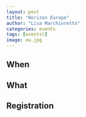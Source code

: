 ```yaml
---
layout: post
title: "Horizon Europe"
author: "Lisa Marchioretto"
categories: events
tags: [eventst]
image: eu.jpg
---
```


## When


## What


## Registration